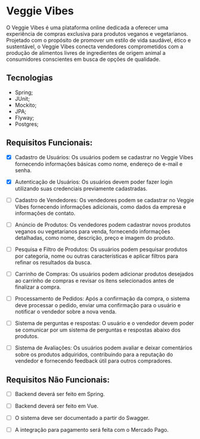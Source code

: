 # Veggie Vibes

O Veggie Vibes é uma plataforma online dedicada a oferecer uma experiência de compras exclusiva para produtos veganos e vegetarianos. Projetado com o propósito de promover um estilo de vida saudável, ético e sustentável, o Veggie Vibes conecta vendedores comprometidos com a produção de alimentos livres de ingredientes de origem animal a consumidores conscientes em busca de opções de qualidade.

## Tecnologias

- Spring;
- JUnit;
- Mockito;
- JPA;
- Flyway;
- Postgres;

## Requisitos Funcionais:
- [x] Cadastro de Usuários: Os usuários podem se cadastrar no Veggie Vibes fornecendo informações básicas como nome, endereço de e-mail e senha.

- [x] Autenticação de Usuários: Os usuários devem poder fazer login utilizando suas credenciais previamente cadastradas.

- [ ] Cadastro de Vendedores: Os vendedores podem se cadastrar no Veggie Vibes fornecendo informações adicionais, como dados da empresa e informações de contato.

- [ ] Anúncio de Produtos: Os vendedores podem cadastrar novos produtos veganos ou vegetarianos para venda, fornecendo informações detalhadas, como nome, descrição, preço e imagem do produto.

- [ ] Pesquisa e Filtro de Produtos: Os usuários podem pesquisar produtos por categoria, nome ou outras características e aplicar filtros para refinar os resultados da busca.

- [ ] Carrinho de Compras: Os usuários podem adicionar produtos desejados ao carrinho de compras e revisar os itens selecionados antes de finalizar a compra.

- [ ] Processamento de Pedidos: Após a confirmação da compra, o sistema deve processar o pedido, enviar uma confirmação para o usuário e notificar o vendedor sobre a nova venda.

- [ ] Sistema de perguntas e respostas: O usuário e o vendedor devem poder se comunicar por um sistema de perguntas e respostas abaixo dos produtos.

- [ ] Sistema de Avaliações: Os usuários podem avaliar e deixar comentários sobre os produtos adquiridos, contribuindo para a reputação do vendedor e fornecendo feedback útil para outros compradores.

## Requisitos Não Funcionais:

- [ ] Backend deverá ser feito em Spring.

- [ ] Backend deverá ser feito em Vue.

- [ ] O sistema deve ser documentado a partir do Swagger.

- [ ] A integração para pagamento será feita com o Mercado Pago.